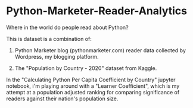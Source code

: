 # Python-Marketer-Reader-Analytics
Where in the world do people read about Python?

This is dataset is a combination of:

1) Python Marketer blog (pythonmarketer.com) reader data collected by Wordpress, my blogging platform.

2) The "Population by Country - 2020" dataset from Kaggle.

In the "Calculating Python Per Capita Coefficient by Country" jupyter notebook, i'm playing around with a "Learner Coefficient",
which is my attempt at a population adjusted ranking for comparing significance of readers against their nation's population size.

